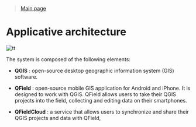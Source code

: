 > [Main page](../README.md)



# Applicative architecture

![tt](static/applicative_architecture.png)

The system is composed of the following elements: 

* **QGIS** : open-source desktop geographic information system (GIS) software.

* **QField**  : open-source mobile GIS application for Android and iPhone. It is designed to work with QGIS. QField allows users to take their QGIS projects into the field, collecting and editing data on their smartphones.

* **QFieldCloud** : a service that allows users to synchronize and share their QGIS projects and data with QField,


